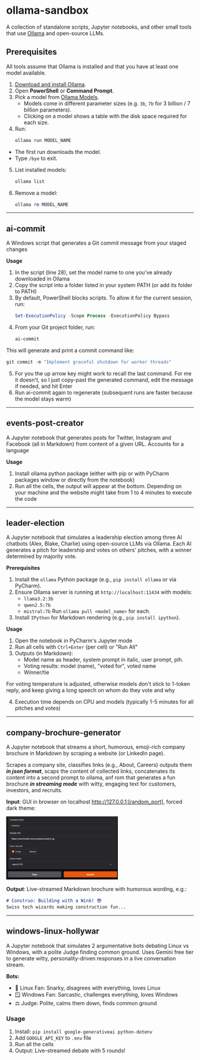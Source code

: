 # ollama-sandbox

A collection of standalone scripts, Jupyter notebooks, and other small tools that use [Ollama](https://ollama.com) and
open-source LLMs.

## Prerequisites

All tools assume that Ollama is installed and that you have at least one model available.

1. [Download and install Ollama](https://ollama.com/download).
2. Open **PowerShell** or **Command Prompt**.
3. Pick a model from [Ollama Models](https://ollama.com/search).
    - Models come in different parameter sizes (e.g. `3b`, `7b` for 3 billion / 7 billion parameters).
    - Clicking on a model shows a table with the disk space required for each size.
4. Run:
   ```powershell
   ollama run MODEL_NAME

- The first run downloads the model.
- Type `/bye` to exit.

5. List installed models:
   ```powershell
   ollama list
6. Remove a model:
   ```powershell
   ollama rm MODEL_NAME

---

## ai-commit

A Windows script that generates a Git commit message from your staged changes

**Usage**

1. In the script (line 28), set the model name to one you’ve already downloaded in Ollama
2. Copy the script into a folder listed in your system PATH (or add its folder to PATH)
3. By default, PowerShell blocks scripts. To allow it for the current session, run:
   ```powershell
   Set-ExecutionPolicy -Scope Process -ExecutionPolicy Bypass
4. From your Git project folder, run:
   ```powershell
   ai-commit

This will generate and print a commit command like:

   ```powershell
   git commit -m "Implement graceful shutdown for worker threads"
```

5. For you the up arrow key might work to recall the last command. For me it doesn't, so I just copy-past the generated
   command, edit the message if needed, and hit Enter
6. Run ai-commit again to regenerate (subsequent runs are faster because the model stays warm)

---

## events-post-creator

A Jupyter notebook that generates posts for Twitter, Instagram and Facebook (all in Markdown) from content of a given
URL. Accounts for a language

**Usage**

1. Install ollama python package (either with pip or with PyCharm packages window or directly from the notebook)
2. Run all the cells, the output will appear at the bottom. Depending on your machine and the website might take from
   1 to 4 minutes to execute the code

---

## leader-election

A Jupyter notebook that simulates a leadership election among three AI chatbots (Alex, Blake, Charlie) using open-source
LLMs via Ollama. Each AI generates a pitch for leadership and votes on others' pitches, with a winner determined by
majority vote.

**Prerequisites**

1. Install the `ollama` Python package (e.g., `pip install ollama` or via PyCharm).
2. Ensure Ollama server is running at `http://localhost:11434` with models:
    - `llama3.2:3b`
    - `qwen2.5:7b`
    - `mistral:7b`
      Run `ollama pull <model_name>` for each.
3. Install `IPython` for Markdown rendering (e.g., `pip install ipython`).

**Usage**

1. Open the notebook in PyCharm's Jupyter mode
2. Run all cells with `Ctrl+Enter` (per cell) or "Run All"
3. Outputs (in Markdown):
    - Model name as header, system prompt in italic, user prompt, pih.
    - Voting results: model (name), "voted for", voted name
    - Winner/tie

For voting temperature is adjusted, otherwise models don't stick to 1-token reply, and keep giving a long speech on whom
do they vote and why

4. Execution time depends on CPU and models (typically 1-5 minutes for all pitches and votes)

---

## company-brochure-generator

A Jupyter notebook that streams a short, humorous, emoji-rich company brochure in Markdown by scraping a website (or
LinkedIn page).

Scrapes a company site, classifies links (e.g., About, Careers) outputs them ***in json format***, scaps the content of
collected links, concatenates its content into a second prompt to ollama, anf rom that generates a fun brochure
***in streaming mode*** with witty, engaging text for customers, investors, and recruits.

**Input**: GUI in browser on localhost http://127.0.0.1:[random_port], forced dark theme:

<img src="src/company-brochure/input.png" alt="input" width="300"/>

**Output**: Live-streamed Markdown brochure with humorous wording, e.g.:
   ```markdown
   # Construo: Building with a Wink! 😎
   Swiss tech wizards making construction fun...
   ```

---

## windows-linux-hollywar

A Jupyter notebook that simulates 2 argumentative bots debating Linux vs Windows, with a polite Judge finding common ground.
Uses Gemini free tier to generate witty, personality-driven responses in a live conversation stream.

**Bots:**
- 🐧 Linux Fan: Snarky, disagrees with everything, loves Linux
- 🪟 Windows Fan: Sarcastic, challenges everything, loves Windows  
- ⚖️ Judge: Polite, calms them down, finds common ground

### **Usage**
1. Install: `pip install google-generativeai python-dotenv`
2. Add `GOOGLE_API_KEY` to `.env` file
3. Run all the cells
4. Output: Live-streamed debate with 5 rounds!